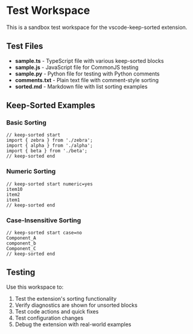 # Test Workspace

This is a sandbox test workspace for the vscode-keep-sorted extension.

## Test Files

- **sample.ts** - TypeScript file with various keep-sorted blocks
- **sample.js** - JavaScript file for CommonJS testing
- **sample.py** - Python file for testing with Python comments
- **comments.txt** - Plain text file with comment-style sorting
- **sorted.md** - Markdown file with list sorting examples

## Keep-Sorted Examples

### Basic Sorting

```
// keep-sorted start
import { zebra } from './zebra';
import { alpha } from './alpha';
import { beta } from './beta';
// keep-sorted end
```

### Numeric Sorting

```
// keep-sorted start numeric=yes
item10
item2
item1
// keep-sorted end
```

### Case-Insensitive Sorting

```
// keep-sorted start case=no
Component_A
component_b
Component_C
// keep-sorted end
```

## Testing

Use this workspace to:

1. Test the extension's sorting functionality
2. Verify diagnostics are shown for unsorted blocks
3. Test code actions and quick fixes
4. Test configuration changes
5. Debug the extension with real-world examples
